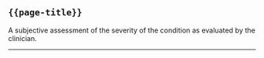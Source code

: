 ## <code>{{page-title}}</code>

A subjective assessment of the severity of the condition as evaluated by the clinician.

---
